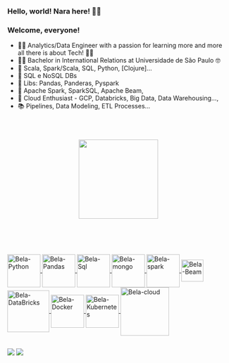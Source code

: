### Hello, world! Nara here! 🧑🏻


### Welcome, everyone!


- 👩‍🎓 Analytics/Data Engineer with a passion for learning more and more all there is about Tech! 👩‍💻
- 👩‍🎓 Bachelor in International Relations at Universidade de São Paulo 🤓
- 📙 Scala, Spark/Scala, SQL, Python, [Clojure]... 
- 📕 SQL e NoSQL DBs
- 📗 Libs: Pandas, Panderas, Pyspark 
- 📘 Apache Spark, SparkSQL, Apache Beam, 
- 📒 Cloud Enthusiast - GCP, Databricks, Big Data, Data Warehousing..., 
- 📚 Pipelines, Data Modeling, ETL Processes...

<br><br>
      
<div align="center">
  <a href="https://github.com/na-geciauskas">
  <img height="180em" src="https://github-readme-stats.vercel.app/api?username=na-geciauskas&show_icons=true&theme=tokyonight&include_all_commits=true&count_private=true"/>
</div>
<br>
<br>
  
##  
<div style="display: inline_block"><br>
 <img align="center" alt="Bela-Python" height="75" width="75" src="https://cdn.jsdelivr.net/gh/devicons/devicon/icons/python/python-original-wordmark.svg" />
 <img align="center" alt="Bela-Pandas" height="75" width="75" src="https://cdn.jsdelivr.net/gh/devicons/devicon/icons/pandas/pandas-original-wordmark.svg" />
 <img align="center" alt="Bela-Sql" height="75" width="75" src="https://cdn.jsdelivr.net/gh/devicons/devicon/icons/mysql/mysql-original-wordmark.svg" />
 <img align="center" alt="Bela-mongo" height="75" width="75" src="https://cdn.jsdelivr.net/gh/devicons/devicon/icons/mongodb/mongodb-original-wordmark.svg" />
 <img align="center" alt="Bela-spark" height="75" width="75" src="https://www.vectorlogo.zone/logos/apache_spark/apache_spark-ar21.svg" />
 <img align="center" alt="Bela-Beam" height="50" width="50" src="https://www.vectorlogo.zone/logos/apache_beam/apache_beam-icon.svg" />
 <img align="center" alt="Bela-DataBricks" height="95" width="95" src="https://www.vectorlogo.zone/logos/databricks/databricks-ar21.svg" />
 <img align="center" alt="Bela-Docker" height="75" width="75" src="https://cdn.jsdelivr.net/gh/devicons/devicon/icons/docker/docker-original-wordmark.svg" />
 <img align="center" alt="Bela-Kubernetes" height="75" width="75" src="https://cdn.jsdelivr.net/gh/devicons/devicon/icons/kubernetes/kubernetes-plain-wordmark.svg" /> 
 <img align="center" alt="Bela-cloud" height="110" width="110" src="https://cdn.jsdelivr.net/gh/devicons/devicon/icons/googlecloud/googlecloud-original-wordmark.svg" />
</div>
  
##  
<div> 
  <a href = "mailto:na.geciauskas@gmail.com"><img src="https://img.shields.io/badge/Gmail-D14836?style=for-the-badge&logo=gmail&logoColor=white" target="_blank"></a>
  <a href="https://www.linkedin.com/in/nara-geciauskas-ramos-castillo/" target="_blank"><img src="https://img.shields.io/badge/-LinkedIn-%230077B5?style=for-the-badge&logo=linkedin&logoColor=white" target="_blank"></a> 

</div>
